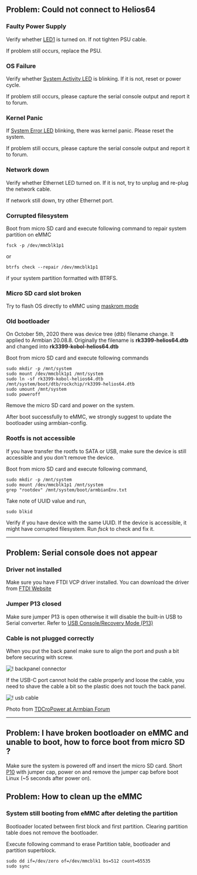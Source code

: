 
## Problem: Could not connect to Helios64

### Faulty Power Supply

Verify whether [LED1](/helios64/led/) is turned on. If not tighten PSU cable.

If problem still occurs, replace the PSU.

### OS Failure

Verify whether [System Activity LED](/helios64/front-panel/#helios64-enclosure) is blinking. If it is not, reset or power cycle.

If problem still occurs, please capture the serial console output and report it to forum.

### Kernel Panic

If [System Error LED](/helios64/front-panel/#helios64-enclosure) blinking, there was kernel panic. Please reset the system.

If problem still occurs, please capture the serial console output and report it to forum.

### Network down

Verify whether Ethernet LED turned on. If it is not, try to unplug and re-plug the network cable.

If network still down, try other Ethernet port.

### Corrupted filesystem

Boot from micro SD card and execute following command to repair system partition on eMMC

```
fsck -p /dev/mmcblk1p1
```
or
```
btrfs check --repair /dev/mmcblk1p1
```
if your system partition formatted with BTRFS.

### Micro SD card slot broken

Try to flash OS directly to eMMC using [maskrom mode](/helios64/maskrom/)

### Old bootloader

On October 5th, 2020 there was device tree (dtb) filename change. It applied to Armbian 20.08.8.
Originally the filename is **rk3399-helios64.dtb** and changed into **rk3399-kobol-helios64.dtb**

Boot from micro SD card and execute following commands

```
sudo mkdir -p /mnt/system
sudo mount /dev/mmcblk1p1 /mnt/system
sudo ln -sf rk3399-kobol-helios64.dtb /mnt/system/boot/dtb/rockchip/rk3399-helios64.dtb
sudo umount /mnt/system
sudo poweroff
```

Remove the micro SD card and power on the system.

After boot successfully to eMMC, we strongly suggest to update the bootloader using armbian-config.

### Rootfs is not accessible

If you have transfer the rootfs to SATA or USB, make sure the device is still accessible and you don't remove the device.

Boot from micro SD card and execute following command,

```
sudo mkdir -p /mnt/system
sudo mount /dev/mmcblk1p1 /mnt/system
grep "rootdev" /mnt/system/boot/armbianEnv.txt
```
Take note of UUID value and run,

```
sudo blkid
```
Verify if you have device with the same UUID. If the device is accessible, it might have corrupted filesystem. Run *fsck* to check and fix it.

---

## Problem: Serial console does not appear

### Driver not installed

Make sure you have FTDI VCP driver installed. You can download the driver from [FTDI Website](https://www.ftdichip.com/Drivers/VCP.htm)

### Jumper P13 closed

Make sure jumper P13 is open otherwise it will disable the built-in USB to Serial converter. Refer to [USB Console/Recovery Mode (P13)](/helios64/jumper/#usb-consolerecovery-mode-p13)

### Cable is not plugged correctly

When you put the back panel make sure to align the port and push a bit before securing with screw.

![! backpanel connector](/helios64/img/troubleshoot/backplate_connector.jpg)

If the USB-C port cannot hold the cable properly and loose the cable, you need to shave the cable a bit so the plastic does not touch the back panel.

![! usb cable](/helios64/img/troubleshoot/usb_cable_shaved.jpg)

Photo from [TDCroPower at Armbian Forum](https://forum.armbian.com/topic/15431-helios64-support/page/4/?tab=comments#comment-110859)

---

## Problem: I have broken bootloader on eMMC and unable to boot, how to force boot from micro SD ?

Make sure the system is powered off and insert the micro SD card.
Short [P10](/helios64/jumper/#boot-mode-p10-p11) with jumper cap, power on and remove the jumper cap before boot Linux (~5 seconds after power on).

## Problem: How to clean up the eMMC

### System still booting from eMMC after deleting the partition

Bootloader located between first block and first partition. Clearing partition table does not remove the bootloader.

Execute following command to erase Partition table, bootloader and partition superblock.

```
sudo dd if=/dev/zero of=/dev/mmcblk1 bs=512 count=65535
sudo sync
```

